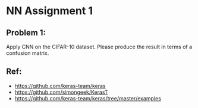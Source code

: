# NN Assignment 1

## Problem 1:
Apply CNN on the CIFAR-10 dataset.
Please produce the result in terms of a confusion matrix.

## Ref:

+ https://github.com/keras-team/keras
+ https://github.com/simongeek/KerasT
+ https://github.com/keras-team/keras/tree/master/examples
